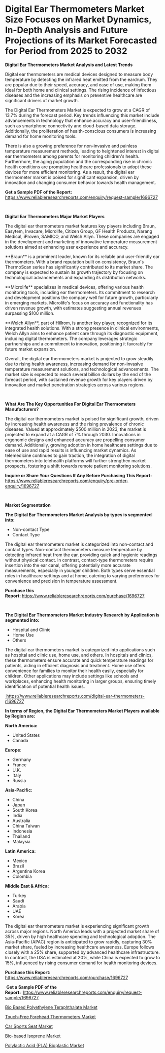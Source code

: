 <p><h1>Digital Ear Thermometers Market Size Focuses on Market Dynamics, In-Depth Analysis and Future Projections of its Market Forecasted for Period from 2025 to 2032</h1></p><p><strong>Digital Ear Thermometers Market Analysis and Latest Trends</strong></p>
<p><p>Digital ear thermometers are medical devices designed to measure body temperature by detecting the infrared heat emitted from the eardrum. They are popular due to their speed, accuracy, and ease of use, making them ideal for both home and clinical settings. The rising incidence of infectious diseases and the increasing emphasis on preventive healthcare are significant drivers of market growth.</p><p>The Digital Ear Thermometers Market is expected to grow at a CAGR of 13.7% during the forecast period. Key trends influencing this market include advancements in technology that enhance accuracy and user-friendliness, such as smartphone connectivity and cloud-based data storage. Additionally, the proliferation of health-conscious consumers is increasing demand for home monitoring tools.</p><p>There is also a growing preference for non-invasive and painless temperature measurement methods, leading to heightened interest in digital ear thermometers among parents for monitoring children's health. Furthermore, the aging population and the corresponding rise in chronic health conditions are prompting healthcare professionals to adopt these devices for more efficient monitoring. As a result, the digital ear thermometer market is poised for significant expansion, driven by innovation and changing consumer behavior towards health management.</p></p>
<p><strong>Get a Sample PDF of the Report:&nbsp;</strong> <a href="https://www.reliableresearchreports.com/enquiry/request-sample/1696727?utm_campaign=34&utm_medium=2&utm_source=Github&utm_content=ia&utm_term=08012025&utm_id=digital-ear-thermometers">https://www.reliableresearchreports.com/enquiry/request-sample/1696727</a></p>
<p>&nbsp;</p>
<p><strong>Digital Ear Thermometers Major Market Players</strong></p>
<p><p>The digital ear thermometers market features key players including Braun, Easytem, Invacare, Microlife, Citizen Group, GF Health Products, Narang Medical, iProven, SAMICO, and Welch Allyn. These companies are engaged in the development and marketing of innovative temperature measurement solutions aimed at enhancing user experience and accuracy.</p><p>**Braun** is a prominent leader, known for its reliable and user-friendly ear thermometers. With a brand reputation built on consistency, Braun's ThermoScan series has significantly contributed to its market share. The company is expected to sustain its growth trajectory by focusing on technological advancements and expanding its distribution networks.</p><p>**Microlife** specializes in medical devices, offering various health monitoring tools, including ear thermometers. Its commitment to research and development positions the company well for future growth, particularly in emerging markets. Microlife's focus on accuracy and functionality has driven revenue growth, with estimates suggesting annual revenues surpassing $100 million.</p><p>**Welch Allyn**, part of Hillrom, is another key player, recognized for its integrated health solutions. With a strong presence in clinical environments, Welch Allyn aims to enhance patient care through its diagnostic equipment, including digital thermometers. The company leverages strategic partnerships and a commitment to innovation, positioning it favorably for future market expansion.</p><p>Overall, the digital ear thermometers market is projected to grow steadily due to rising health awareness, increasing demand for non-invasive temperature measurement solutions, and technological advancements. The market size is expected to reach several billion dollars by the end of the forecast period, with sustained revenue growth for key players driven by innovation and market penetration strategies across various regions.</p></p>
<p>&nbsp;</p>
<p><strong>What Are The Key Opportunities For Digital Ear Thermometers Manufacturers?</strong></p>
<p><p>The digital ear thermometers market is poised for significant growth, driven by increasing health awareness and the rising prevalence of chronic diseases. Valued at approximately $500 million in 2023, the market is projected to expand at a CAGR of 7% through 2030. Innovations in ergonomic designs and enhanced accuracy are propelling consumer demand. Additionally, growing adoption in home healthcare settings due to ease of use and rapid results is influencing market dynamics. As telemedicine continues to gain traction, the integration of digital thermometers into telehealth platforms will further strengthen market prospects, fostering a shift towards remote patient monitoring solutions.</p></p>
<p><strong>Inquire or Share Your Questions If Any Before Purchasing This Report:</strong> <a href="https://www.reliableresearchreports.com/enquiry/pre-order-enquiry/1696727?utm_campaign=34&utm_medium=2&utm_source=Github&utm_content=ia&utm_term=08012025&utm_id=digital-ear-thermometers">https://www.reliableresearchreports.com/enquiry/pre-order-enquiry/1696727</a></p>
<p>&nbsp;</p>
<p><strong>Market Segmentation</strong></p>
<p><strong>The Digital Ear Thermometers Market Analysis by types is segmented into:</strong></p>
<p><ul><li>Non-contact Type</li><li>Contact Type</li></ul></p>
<p><p>The digital ear thermometers market is categorized into non-contact and contact types. Non-contact thermometers measure temperature by detecting infrared heat from the ear, providing quick and hygienic readings without physical contact. In contrast, contact-type thermometers require insertion into the ear canal, offering potentially more accurate measurements, especially in younger children. Both types serve essential roles in healthcare settings and at home, catering to varying preferences for convenience and precision in temperature assessment.</p></p>
<p><strong>Purchase this Report:&nbsp;</strong><a href="https://www.reliableresearchreports.com/purchase/1696727?utm_campaign=34&utm_medium=2&utm_source=Github&utm_content=ia&utm_term=08012025&utm_id=digital-ear-thermometers">https://www.reliableresearchreports.com/purchase/1696727</a></p>
<p>&nbsp;</p>
<p><strong>The Digital Ear Thermometers Market Industry Research by Application is segmented into:</strong></p>
<p><ul><li>Hospital and Clinic</li><li>Home Use</li><li>Others</li></ul></p>
<p><p>The digital ear thermometers market is categorized into applications such as hospital and clinic use, home use, and others. In hospitals and clinics, these thermometers ensure accurate and quick temperature readings for patients, aiding in efficient diagnosis and treatment. Home use offers convenience for families to monitor their health easily, especially for children. Other applications may include settings like schools and workplaces, enhancing health monitoring in larger groups, ensuring timely identification of potential health issues.</p></p>
<p><a href="https://www.reliableresearchreports.com/digital-ear-thermometers-r1696727?utm_campaign=34&utm_medium=2&utm_source=Github&utm_content=ia&utm_term=08012025&utm_id=digital-ear-thermometers">&nbsp;https://www.reliableresearchreports.com/digital-ear-thermometers-r1696727</a></p>
<p><strong>In terms of Region, the Digital Ear Thermometers Market Players available by Region are:</strong></p>
<p>
    <p> <strong> North America: </strong>
        <ul>
            <li>United States</li>
            <li>Canada</li>
        </ul>
        </p> 
    <p> <strong> Europe: </strong>
        <ul>
            <li>Germany</li>
            <li>France</li>
            <li>U.K.</li>
            <li>Italy</li>
            <li>Russia</li>
        </ul>
        </p> 
    <p> <strong> Asia-Pacific: </strong>
        <ul>
            <li>China</li>
            <li>Japan</li>
            <li>South Korea</li>
            <li>India</li>
            <li>Australia</li>
            <li>China Taiwan</li>
            <li>Indonesia</li>
            <li>Thailand</li>
            <li>Malaysia</li>
        </ul>
        </p> 
    <p> <strong> Latin America: </strong>
        <ul>
            <li>Mexico</li>
            <li>Brazil</li>
            <li>Argentina Korea</li>
            <li>Colombia</li>
        </ul>
        </p> 
    <p> <strong> Middle East & Africa: </strong>
        <ul>
            <li>Turkey</li>
            <li>Saudi</li>
            <li>Arabia</li>
            <li>UAE</li>
            <li>Korea</li>
        </ul>
    </p>
    </p>
<p><p>The digital ear thermometers market is experiencing significant growth across major regions. North America leads with a projected market share of 35%, driven by high healthcare spending and technological adoption. The Asia-Pacific (APAC) region is anticipated to grow rapidly, capturing 30% market share, fueled by increasing healthcare awareness. Europe follows closely with a 25% share, supported by advanced healthcare infrastructure. In contrast, the USA is estimated at 20%, while China is expected to grow to 15%, influenced by rising consumer demand for health monitoring devices.</p></p>
<p><strong>Purchase this Report: </strong><a href="https://www.reliableresearchreports.com/purchase/1696727?utm_campaign=34&utm_medium=2&utm_source=Github&utm_content=ia&utm_term=08012025&utm_id=digital-ear-thermometers">https://www.reliableresearchreports.com/purchase/1696727</a></p>
<p>&nbsp;<strong>Get a Sample PDF of the Report:&nbsp;&nbsp;</strong><a href="https://www.reliableresearchreports.com/enquiry/request-sample/1696727?utm_campaign=34&utm_medium=2&utm_source=Github&utm_content=ia&utm_term=08012025&utm_id=digital-ear-thermometers">https://www.reliableresearchreports.com/enquiry/request-sample/1696727</a></p>
<p><strong></strong></p>
<p><p><a href="https://github.com/AlisaRowe24/Market-Research-Report-List-1/blob/main/bio-based-polyethylene-teraphthalate-market.md?utm_campaign=34&utm_medium=2&utm_source=Github&utm_content=ia&utm_term=08012025&utm_id=digital-ear-thermometers">Bio Based Polyethylene Teraphthalate Market</a></p><p><a href="https://github.com/jaquelynhasenaue8/Market-Research-Report-List-1/blob/main/touch-free-forehead-thermometers-market.md?utm_campaign=34&utm_medium=2&utm_source=Github&utm_content=ia&utm_term=08012025&utm_id=digital-ear-thermometers">Touch-Free Forehead Thermometers Market</a></p><p><a href="https://github.com/arvelm4nthig/Market-Research-Report-List-1/blob/main/car-sports-seat-market.md?utm_campaign=34&utm_medium=2&utm_source=Github&utm_content=ia&utm_term=08012025&utm_id=digital-ear-thermometers">Car Sports Seat Market</a></p><p><a href="https://github.com/HobertDavis43/Market-Research-Report-List-1/blob/main/bio-based-isoprene-market.md?utm_campaign=34&utm_medium=2&utm_source=Github&utm_content=ia&utm_term=08012025&utm_id=digital-ear-thermometers">Bio-based Isoprene Market</a></p><p><a href="https://github.com/AshikRahman991/Market-Research-Report-List-1/blob/main/polylactic-acid-pla-bioplastic-market.md?utm_campaign=34&utm_medium=2&utm_source=Github&utm_content=ia&utm_term=08012025&utm_id=digital-ear-thermometers">Polylactic Acid (PLA) Bioplastic Market</a></p></p>